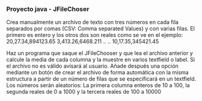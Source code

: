 ### Proyecto java - JFileChoser

Crea manualmente un archivo de texto con tres números en cada fila separados por comas (CSV: Comma
separated Values) y con varias filas. El primero es entero y los otros dos son reales como se ve en el ejemplo:
20,27.34,894123.65
3,413.26,6468.211
..
..
10,17.35,345421.45

Haz un programa que saque el JFileChooser y que lea el archivo anterior y calcule la media de cada columna y la
muestre en varios textfield o label. Si el archivo no es válido avisará al usuario.
Añade después una opción mediante un botón de crear el archivo de forma automática con la misma estructura
a partir de un número de filas que se especificará en un textfield. Los números serán aleatorios: La primera
columna enteros de 10 a 100, la segunda reales de 0 a 1000 y la tercera reales de 100 a 10000
